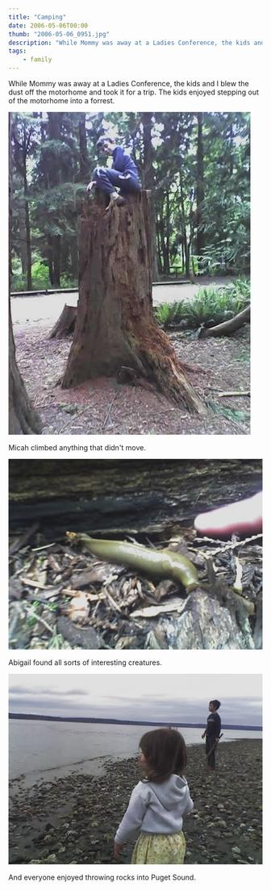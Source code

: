 ```yaml
---
title: "Camping"
date: 2006-05-06T00:00
thumb: "2006-05-06_0951.jpg"
description: "While Mommy was away at a Ladies Conference, the kids and I..."
tags: 
    - family
---
```


While Mommy was away at a Ladies Conference, the kids and I blew the dust off the motorhome and took it for a trip.
The kids enjoyed stepping out of the motorhome into a forrest.

![2006-05-06_0956](/assets/img/2006-05-06_0956.jpg)

Micah climbed anything that didn't move.  

![2006-05-06_1430](/assets/img/2006-05-06_1430.jpg)

Abigail found all sorts of interesting creatures.  

![2006-05-06_1454](/assets/img/2006-05-06_1454.jpg)

And everyone enjoyed throwing rocks into Puget Sound.
